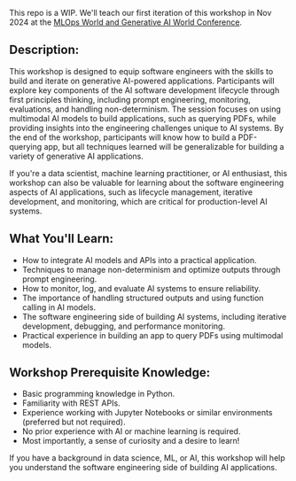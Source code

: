 This repo is a WIP. We'll teach our first iteration of this workshop in Nov 2024 at the [MLOps World and Generative AI World Conference](https://generative-ai-summit.com/).

## Description:
This workshop is designed to equip software engineers with the skills to build and iterate on generative AI-powered applications. Participants will explore key components of the AI software development lifecycle through first principles thinking, including prompt engineering, monitoring, evaluations, and handling non-determinism. The session focuses on using multimodal AI models to build applications, such as querying PDFs, while providing insights into the engineering challenges unique to AI systems. By the end of the workshop, participants will know how to build a PDF-querying app, but all techniques learned will be generalizable for building a variety of generative AI applications.

If you're a data scientist, machine learning practitioner, or AI enthusiast, this workshop can also be valuable for learning about the software engineering aspects of AI applications, such as lifecycle management, iterative development, and monitoring, which are critical for production-level AI systems.

## What You'll Learn:
- How to integrate AI models and APIs into a practical application.
- Techniques to manage non-determinism and optimize outputs through prompt engineering.
- How to monitor, log, and evaluate AI systems to ensure reliability.
- The importance of handling structured outputs and using function calling in AI models.
- The software engineering side of building AI systems, including iterative development, debugging, and performance monitoring.
- Practical experience in building an app to query PDFs using multimodal models.


## Workshop Prerequisite Knowledge:
- Basic programming knowledge in Python.
- Familiarity with REST APIs.
- Experience working with Jupyter Notebooks or similar environments (preferred but not required).
- No prior experience with AI or machine learning is required.
- Most importantly, a sense of curiosity and a desire to learn!

If you have a background in data science, ML, or AI, this workshop will help you understand the software engineering side of building AI applications.
